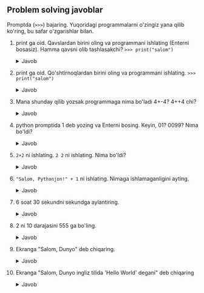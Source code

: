 
## Problem solving javoblar


Promptda (`>>>`) bajaring. Yuqoridagi programmalarni o'zingiz yana qilib ko'ring, bu safar
o'zgarishlar bilan. 

1. print ga oid. Qavslardan birini oling va programmani ishlating
    (Enterni bosasiz). Hamma qavsni olib tashlasakchi?
        `>>> print("salom")`
   <details><summary>Javob</summary>

     ```python
      >>>  print("salom"
     ```
   xxxxxx
     ```python
      >>>  print"salom"
     ```
   Sintaks xato bo'ladi.Qavs ichidagi strngda bo'lishi kerak
2. print ga oid. Qo'shtirnoqlardan birini oling va programmani
    ishlating. 
        `>>> print("salom")`
    <details><summary>Javob</summary> 

     ```python
      >>>  print("salom)
     ```
   Sintaks xato bo'ladi.Qavs ichidagi strngda bo'lishi kerak
3. Mana shunday qilib yozsak programmaga nima bo'ladi 4+-4? 4++4 chi?
   <details><summary>Javob</summary>

     ```python
      >>>  4+-4 
     ```
   0
     ```python
      >>> 4++4
     ```
   8
    </details>
4. python promptida 1 deb yozing va Enterni bosing. Keyin, 01?
    0099? Nima bo'ldi?
   <details><summary>Javob</summary>

     ```python
      >>>  1 
     ```
   1
     ```python
      >>>  01  >>> 0099
     ```
   Sintaks xato bo'ladi. 0 bo'lishi mumkin emas.
    </details>
5. `2+2` ni ishlating. `2 2` ni ishlating. Nima bo'ldi?
          
     <details><summary>Javob</summary>

     ```python
      >>>  2+2  
     ```
   4
     ```python
      >>>  2 2  
     ```
   Sintaks xato bo'ladi. Sonlar orasida bo'shliq bo'lishi mumkinmas.
    </details>

6. `"Salom, Pythonjon!" + 1` ni ishlating. Nimaga
    ishlamaganligini ayting.

    <details> <summary>Javob</summary>
        Xato beradi chunki 1 int turida. Ikkalasi ham bir xil turga mansub bo'lish kerak.
        </details>
7. 6 soat 30 sekundni sekundga aylantiring.
    <details> <summary>Javob</summary>

    ```python
     >>> (6*60*60+30)
    ```
    </details>
8. 2 ni 10 darajasini 555 ga bo'ling.
       <details> <summary>Javob</summary>

    ```python
     >>> ((2**10)/555)
    ```
    </details>
    
9. Ekranga "Salom, Dunyo" deb chiqaring.
      <details> <summary>Javob</summary>

      ```python
      >>>("Salom, Dunyo")
      ```
      </details>   
10. Ekranga "Salom, Dunyo ingliz tilida 'Hello World' degani" deb
    chiqaring
    <details> <summary>Javob</summary>

      ```python
          >>>"Salom, Dunyo ingliz tilida 'Hello World' degani"
      ```
    </details> 






